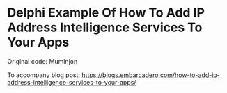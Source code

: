 # Delphi Example Of How To Add IP Address Intelligence Services To Your Apps

Original code: Muminjon

To accompany blog post: https://blogs.embarcadero.com/how-to-add-ip-address-intelligence-services-to-your-apps/